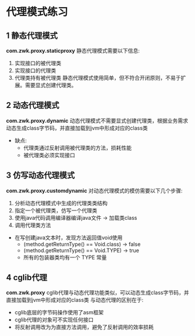 # 代理模式练习

## 1 静态代理模式
**com.zwk.proxy.staticproxy**
静态代理模式需要以下信息:
1. 实现接口的被代理类
2. 实现接口的代理类
3. 代理类持有被代理类
静态代理模式使用简单，但不符合开闭原则，不易于扩展。需要显式创建代理类。

## 2 动态代理模式
**com.zwk.proxy.dynamic**
动态代理模式不需要显式创建代理类，根据业务需求动态生成class字节码，并直接加载到jvm中形成对应的class类
* 缺点:
  * 代理类通过反射调用被代理类的方法，损耗性能
  * 被代理类必须实现接口


## 3 仿写动态代理模式
**com.zwk.proxy.customdynamic**
对动态代理模式的模仿需要以下几个步骤:
1. 分析动态代理模式中生成的代理类类结构
2. 指定一个被代理类，仿写一个代理类
3. 使用java代码调用编译器编译java文件 -> 加载类class
4. 调用代理类方法

* 在写创建java文本时，发现方法返回值void使用
  * (method.getReturnType() == Void.class) -> false
  * (method.getReturnType() == Void.TYPE) -> true
  * 所有的包装器类均有一个 TYPE 常量


## 4 cglib代理
**com.zwk.proxy**
cglib代理与动态代理功能类似，可以动态生成class字节码，并直接加载到jvm中形成对应的class类
与动态代理的区别在于:
* cglib底层的字节码操作使用了asm框架
* cglib代理的对象可不实现任何接口
* 将反射调用改为为直接方法调用，避免了反射调用的效率损耗